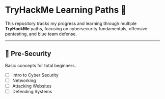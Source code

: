 # TryHackMe Learning Paths 🚩

This repository tracks my progress and learning through multiple **TryHackMe** paths, focusing on cybersecurity fundamentals, offensive pentesting, and blue team defense.

---

## 🔰 Pre-Security
Basic concepts for total beginners.
- [ ] Intro to Cyber Security
- [ ] Networking
- [ ] Attacking Websites
- [ ] Defending Systems
